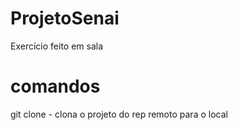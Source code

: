 # ProjetoSenai
Exercício feito em sala

# comandos

git clone - clona o projeto do rep remoto para o local
